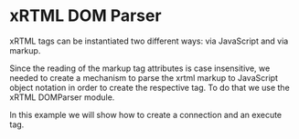 # xRTML DOM Parser

xRTML tags can be instantiated two different ways: via JavaScript and via markup.
		
Since the reading of the markup tag attributes is case insensitive, we needed to create a mechanism to parse the xrtml markup to JavaScript object notation in order to create the respective tag. To do that we use the xRTML DOMParser module.

In this example we will show how to create a connection and an execute tag.